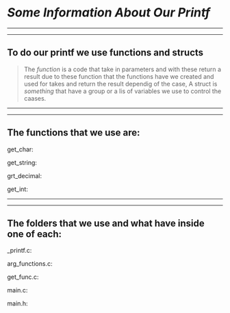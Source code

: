 
# *Some Information About Our Printf*

-------------------------------------
-------------------------------------

## To do our printf we use functions and structs

>The *function* is a code that take in parameters and with these return a result due to these function that the functions have we created and used for takes and return the result dependig of the case,
A struct is *something* that have a group or a lis of variables we use to control the caases.
>

-------------------------------------
-------------------------------------

## The functions that we use are:

get_char:

get_string:

grt_decimal:

get_int:

-------------------------------------
-------------------------------------

## The folders that we use and what have inside one of each:

_printf.c:

arg_functions.c:

get_func.c:

main.c:

main.h:



